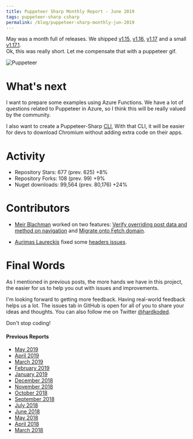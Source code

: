 ```yaml
---
title: Puppeteer Sharp Monthly Report - June 2019
tags: puppeteer-sharp csharp
permalink: /blog/puppeteer-sharp-monthly-jun-2019
---
```


May was a month full of releases. We shipped [v1.15](https://github.com/kblok/puppeteer-sharp/releases/tag/v1.15), [v1.16](https://github.com/kblok/puppeteer-sharp/releases/tag/v1.16), [v1.17](https://github.com/kblok/puppeteer-sharp/releases/tag/v1.17) and a small [v1.17.1](https://github.com/kblok/puppeteer-sharp/releases/tag/v1.17.1).  
Ok, this was really short. Let me compensate that with a puppeteer gif.

![Puppeteer](https://media2.giphy.com/media/l2QE4vQGIiwMzszh6/giphy.gif?cid=790b76115cfe432b3448756749c600bb&rid=giphy.gif)

# What's next

I want to prepare some examples using Azure Functions. We have a lot of questions related to Puppeteer in Azure, so I think this will be really valued by the community.

I also want to create a Puppeteer-Sharp [CLI](https://docs.microsoft.com/en-us/dotnet/core/tools/global-tools), With that CLI, it will be easier for devs to download Chromium without adding extra code on their apps.

# Activity 

* Repository Stars:  677 (prev. 625) +8% 
* Repository Forks:  108 (prev. 99) +9%  
* Nuget downloads: 99,564 (prev. 80,176) +24%

# Contributors

* [Meir Blachman](https://www.twitter.com/MeirBlachman) worked on two features: [Verify overriding post data and method on navigation](https://github.com/kblok/puppeteer-sharp/commit/2b2f1d290f87350fe6fc7929605e499e3616d2b3) and [Migrate onto Fetch domain](https://github.com/kblok/puppeteer-sharp/commit/6f3dc0908857270d04afb9e905bb3624b9c94c6c).

* [Aurimas Laureckis](https://github.com/Aurimas1) fixed some [headers issues](https://github.com/kblok/puppeteer-sharp/commit/d485d03f36c46b64952e39c0cc05b4e74156de4c).

# Final Words

As I mentioned in previous posts, the more hands we have in this project, the easier for us to help you out with issues and improvements.

I'm looking forward to getting more feedback. Having real-world feedback helps us a lot. The issues tab in GitHub is open for all of you to share your ideas and thoughts. You can also follow me on Twitter [@hardkoded](https://twitter.com/hardkoded).

Don't stop coding!

#### Previous Reports
 * [May 2019](https://www.hardkoded.com/blog/puppeteer-sharp-monthly-may-2019)
 * [April 2019](https://www.hardkoded.com/blog/puppeteer-sharp-monthly-apr-2019)
 * [March 2019](https://www.hardkoded.com/blog/puppeteer-sharp-monthly-mar-2019)
 * [February 2019](https://www.hardkoded.com/blog/puppeteer-sharp-monthly-feb-2019)
 * [January 2019](https://www.hardkoded.com/blog/puppeteer-sharp-monthly-jan-2019)
 * [December 2018](https://www.hardkoded.com/blog/puppeteer-sharp-monthly-dec-2018)
 * [November 2018](https://www.hardkoded.com/blog/puppeteer-sharp-monthly-nov-2018)
 * [October 2018](https://www.hardkoded.com/blog/puppeteer-sharp-monthly-oct-2018)
 * [September 2018](https://www.hardkoded.com/blog/puppeteer-sharp-monthly-sep-2018)
 * [July 2018](https://www.hardkoded.com/blog/puppeteer-sharp-monthly-jul-2018)
 * [June 2018](https://www.hardkoded.com/blog/puppeteer-sharp-monthly-jun-2018)
 * [May 2018](https://www.hardkoded.com/blogs/puppeteer-sharp-monthly-may-2018)
 * [April 2018](https://www.hardkoded.com/blogs/puppeteer-sharp-monthly-april-2018)
 * [March 2018](https://www.hardkoded.com/blogs/puppeteer-sharp-monthly-march-2018)
